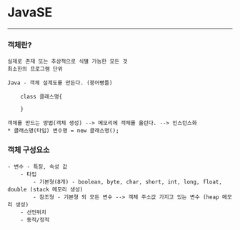# JavaSE

***

### 객체란?   
	실제로 존재 또는 추상적으로 식별 가능한 모든 것   
	최소한의 프로그램 단위   
	
	Java - 객체 설계도를 만든다. (붕어빵틀)   
```
	class 클래스명{
	
	}
```
	객체를 만드는 방법(객체 생성) --> 메모리에 객체를 올린다. --> 인스턴스화   
	* 클래스명(타입) 변수명 = new 클래스명();   
	
### 객체 구성요소
	- 변수 - 특징, 속성 값   
		- 타입
			- 기본형(8개) - boolean, byte, char, short, int, long, float, double (stack 메모리 생성)
			- 참조형 - 기본형 외 모든 변수 --> 객체 주소값 가지고 있는 변수 (heap 메모리 생성)
		- 선언위치
		- 동적/정적